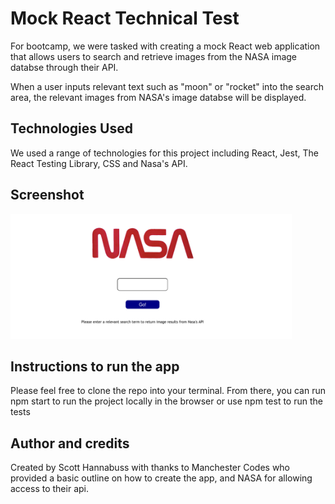 <h1>
Mock React Technical Test 
</h1>
<p>
For bootcamp, we were tasked with creating a mock React web application that allows users to search and retrieve images from the NASA image databse through their API.

When a user inputs relevant text such as "moon" or "rocket" into the search area, the relevant images from NASA's image databse will be displayed.

</p>
<h2> 
Technologies Used
</h2>
<p>
We used a range of technologies for this project including React, Jest, The React Testing Library, CSS and Nasa's API.
</p>
<h2>
Screenshot
</h2>
<img src='./images/Project-Screenshot.png' alt="browser screenshot" width='450px' height='200px'/>
<h2>
Instructions to run the app
</h2>
<p>
Please feel free to clone the repo into your terminal. From there, you can run npm start to run the project locally in the browser or use npm test to run the tests 
</p>
<h2>
Author and credits 
</h2>
<p>
Created by Scott Hannabuss with thanks to Manchester Codes who provided a basic outline on how to create the app, and NASA for allowing access to their api. 
</p>
